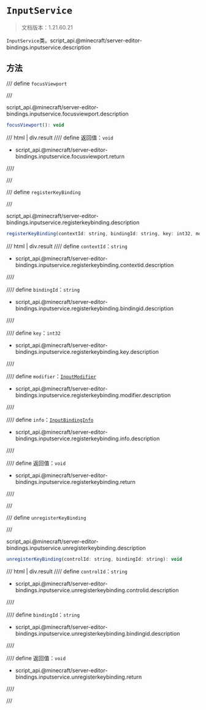 # `InputService`

> 文档版本：1.21.60.21

`InputService`类。script_api.@minecraft/server-editor-bindings.inputservice.description

## 方法

/// define
`focusViewport`


///

script_api.@minecraft/server-editor-bindings.inputservice.focusviewport.description

```js
focusViewport(): void
```

/// html | div.result
//// define
返回值：`void`

- script_api.@minecraft/server-editor-bindings.inputservice.focusviewport.return


////

///


/// define
`registerKeyBinding`


///

script_api.@minecraft/server-editor-bindings.inputservice.registerkeybinding.description

```js
registerKeyBinding(contextId: string, bindingId: string, key: int32, modifier: InputModifier, info: InputBindingInfo): void
```

/// html | div.result
//// define
`contextId`：`string`

- script_api.@minecraft/server-editor-bindings.inputservice.registerkeybinding.contextid.description


////

//// define
`bindingId`：`string`

- script_api.@minecraft/server-editor-bindings.inputservice.registerkeybinding.bindingid.description


////

//// define
`key`：`int32`

- script_api.@minecraft/server-editor-bindings.inputservice.registerkeybinding.key.description


////

//// define
`modifier`：[`InputModifier`](./inputmodifier.md)

- script_api.@minecraft/server-editor-bindings.inputservice.registerkeybinding.modifier.description


////

//// define
`info`：[`InputBindingInfo`](./inputbindinginfo.md)

- script_api.@minecraft/server-editor-bindings.inputservice.registerkeybinding.info.description


////

//// define
返回值：`void`

- script_api.@minecraft/server-editor-bindings.inputservice.registerkeybinding.return


////

///


/// define
`unregisterKeyBinding`


///

script_api.@minecraft/server-editor-bindings.inputservice.unregisterkeybinding.description

```js
unregisterKeyBinding(controlId: string, bindingId: string): void
```

/// html | div.result
//// define
`controlId`：`string`

- script_api.@minecraft/server-editor-bindings.inputservice.unregisterkeybinding.controlid.description


////

//// define
`bindingId`：`string`

- script_api.@minecraft/server-editor-bindings.inputservice.unregisterkeybinding.bindingid.description


////

//// define
返回值：`void`

- script_api.@minecraft/server-editor-bindings.inputservice.unregisterkeybinding.return


////

///

